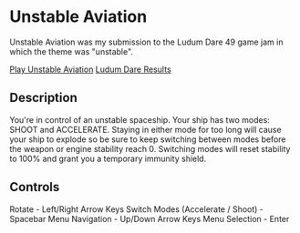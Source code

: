 # Unstable Aviation
Unstable Aviation was my submission to the Ludum Dare 49 game jam in which the theme was "unstable".

[Play Unstable Aviation](https://icedjam.itch.io/unstable-aviation)
[Ludum Dare Results](https://ldjam.com/events/ludum-dare/49/unstable-aviation)

## Description

You're in control of an unstable spaceship. Your ship has two modes: SHOOT and ACCELERATE. Staying in either mode for too long will cause your ship to explode so be sure to keep switching between modes before the weapon or engine stability reach 0. Switching modes will reset stability to 100% and grant you a temporary immunity shield.

## Controls

Rotate - Left/Right Arrow Keys
Switch Modes (Accelerate / Shoot) - Spacebar
Menu Navigation - Up/Down Arrow Keys
Menu Selection - Enter
